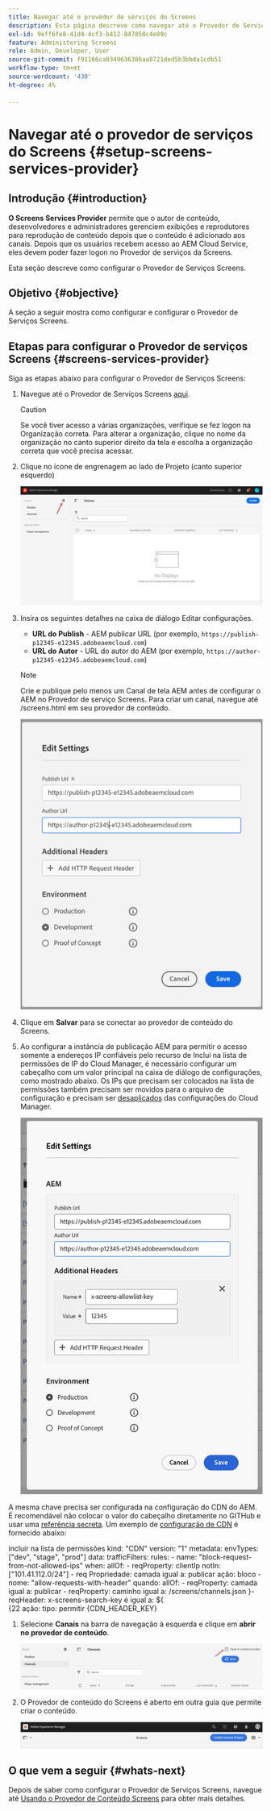 ```yaml
---
title: Navegar até o provedor de serviços do Screens
description: Esta página descreve como navegar até o Provedor de Serviços Screens.
exl-id: 9eff6fe8-41d4-4cf3-b412-847850c4e09c
feature: Administering Screens
role: Admin, Developer, User
source-git-commit: f91166ca0349636386aa8721ded5b3bbda1cdb51
workflow-type: tm+mt
source-wordcount: '430'
ht-degree: 4%

---
```


# Navegar até o provedor de serviços do Screens {#setup-screens-services-provider}

## Introdução {#introduction}

**O Screens Services Provider** permite que o autor de conteúdo, desenvolvedores e administradores gerenciem exibições e reprodutores para reprodução de conteúdo depois que o conteúdo é adicionado aos canais. Depois que os usuários recebem acesso ao AEM Cloud Service, eles devem poder fazer logon no Provedor de serviços da Screens.

Esta seção descreve como configurar o Provedor de Serviços Screens.


## Objetivo {#objective}

A seção a seguir mostra como configurar e configurar o Provedor de Serviços Screens.

## Etapas para configurar o Provedor de serviços Screens {#screens-services-provider}

Siga as etapas abaixo para configurar o Provedor de Serviços Screens:

1. Navegue até o Provedor de Serviços Screens [aqui](https://experience.adobe.com/screens).

   >[!CAUTION]
   >Se você tiver acesso a várias organizações, verifique se fez logon na Organização correta. Para alterar a organização, clique no nome da organização no canto superior direito da tela e escolha a organização correta que você precisa acessar.

1. Clique no ícone de engrenagem ao lado de Projeto (canto superior esquerdo)

   ![imagem](/help/screens-cloud/assets/configure/configure-screens0.png)

1. Insira os seguintes detalhes na caixa de diálogo Editar configurações.
   * **URL do Publish** - AEM publicar URL (por exemplo, `https://publish-p12345-e12345.adobeaemcloud.com`)
   * **URL do Autor** - URL do autor do AEM (por exemplo, `https://author-p12345-e12345.adobeaemcloud.com`)

   >[!NOTE]
   >Crie e publique pelo menos um Canal de tela AEM antes de configurar o AEM no Provedor de serviço Screens. Para criar um canal, navegue até /screens.html em seu provedor de conteúdo.

   ![imagem](/help/screens-cloud/assets/configure/configure-screens4.png)

1. Clique em **Salvar** para se conectar ao provedor de conteúdo do Screens.

1. Ao configurar a instância de publicação AEM para permitir o acesso somente a endereços IP confiáveis pelo recurso de Inclui na lista de permissões de IP do Cloud Manager, é necessário configurar um cabeçalho com um valor principal na caixa de diálogo de configurações, como mostrado abaixo.
Os IPs que precisam ser colocados na lista de permissões também precisam ser movidos para o arquivo de configuração e precisam ser [desaplicados](https://experienceleague.adobe.com/en/docs/experience-manager-cloud-service/content/implementing/using-cloud-manager/ip-allow-lists/apply-allow-list) das configurações do Cloud Manager.

   ![imagem](/help/screens-cloud/assets/configure/configure-screens20.png)

A mesma chave precisa ser configurada na configuração do CDN do AEM.  É recomendável não colocar o valor do cabeçalho diretamente no GITHub e usar uma [referência secreta](https://experienceleague.adobe.com/en/docs/experience-manager-cloud-service/content/implementing/content-delivery/cdn-credentials-authentication#rotating-secrets).
Um exemplo de [configuração de CDN](https://experienceleague.adobe.com/en/docs/experience-manager-cloud-service/content/security/traffic-filter-rules-including-waf) é fornecido abaixo:

incluir na lista de permissões     kind: &quot;CDN&quot;
    version: &quot;1&quot;
    metadata:
    envTypes: [&quot;dev&quot;, &quot;stage&quot;, &quot;prod&quot;]
    data:
    trafficFilters:
    rules:
    - name: &quot;block-request-from-not-allowed-ips&quot;
    when:
    allOf:
    - reqProperty: clientIp
    notIn: [&quot;101.41.112.0/24&quot;]
    - req Propriedade: camada
    igual a: publicar
    ação: bloco
    - nome: &quot;allow-requests-with-header&quot;
    quando:
    allOf:
    - reqProperty: camada
    igual a: publicar
    - reqProperty: caminho
    igual a: /screens/channels.json
    }- reqHeader: x-screens-search-key
    é igual a: ${\
    {22 
    ação:
    tipo: permitir
{CDN_HEADER_KEY}
1. Selecione **Canais** na barra de navegação à esquerda e clique em **abrir no provedor de conteúdo**.

   ![imagem](/help/screens-cloud/assets/configure/configure-screens1.png)

1. O Provedor de conteúdo do Screens é aberto em outra guia que permite criar o conteúdo.

   ![imagem](/help/screens-cloud/assets/configure/configure-screens2.png)

## O que vem a seguir {#whats-next}

Depois de saber como configurar o Provedor de Serviços Screens, navegue até [Usando o Provedor de Conteúdo Screens](https://experienceleague.adobe.com/docs/experience-manager-cloud-service/content/screens-as-cloud-service/configure-screens-cloud/using-screens-content-provider.html#screens-content-provider) para obter mais detalhes.
